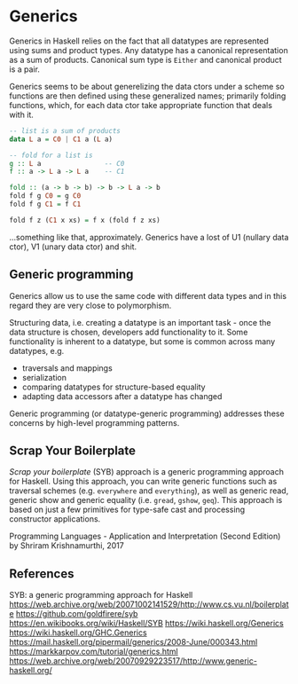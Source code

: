 # Generics

Generics in Haskell relies on the fact that all datatypes are represented using sums and product types. Any datatype has a canonical representation as a sum of products. Canonical sum type is `Either` and canonical product is a pair.

Generics seems to be about generelizing the data ctors under a scheme so functions are then defined using these generalized names; primarily folding functions, which, for each data ctor take appropriate function that deals with it.

```hs
-- list is a sum of products
data L a = C0 | C1 a (L a)

-- fold for a list is
g :: L a                -- C0
f :: a -> L a -> L a    -- C1

fold :: (a -> b -> b) -> b -> L a -> b
fold f g C0 = g C0
fold f g C1 = f C1

fold f z (C1 x xs) = f x (fold f z xs)
```

...something like that, approximately. Generics have a lost of U1 (nullary data ctor), V1 (unary data ctor) and shit.


## Generic programming

Generics allow us to use the same code with different data types and in this regard they are very close to polymorphism.

Structuring data, i.e. creating a datatype is an important task - once the data structure is chosen, developers add functionality to it. Some functionality is inherent to a datatype, but some is common across many datatypes, e.g.
- traversals and mappings
- serialization
- comparing datatypes for structure-based equality
- adapting data accessors after a datatype has changed

Generic programming (or datatype-generic programming) addresses these concerns by high-level programming patterns.




## Scrap Your Boilerplate 

*Scrap your boilerplate* (SYB) approach is a generic programming approach for Haskell. Using this approach, you can write generic functions such as traversal schemes (e.g. `everywhere` and `everything`), as well as generic read, generic show and generic equality (i.e. `gread`, `gshow`, `geq`). This approach is based on just a few primitives for type-safe cast and processing constructor applications.

Programming Languages - Application and Interpretation (Second Edition) by Shriram Krishnamurthi, 2017




## References

SYB: a generic programming approach for Haskell
https://web.archive.org/web/20071002141529/http://www.cs.vu.nl/boilerplate
https://github.com/goldfirere/syb
https://en.wikibooks.org/wiki/Haskell/SYB
https://wiki.haskell.org/Generics
https://wiki.haskell.org/GHC.Generics
https://mail.haskell.org/pipermail/generics/2008-June/000343.html
https://markkarpov.com/tutorial/generics.html
https://web.archive.org/web/20070929223517/http://www.generic-haskell.org/
